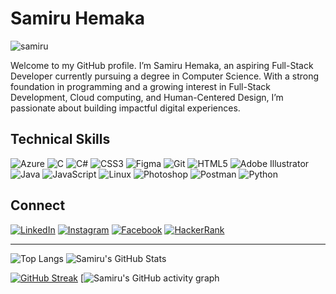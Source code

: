 # Samiru Hemaka

<p align="left"> <img src="https://komarev.com/ghpvc/?username=samiruhemaka2004&label=Profile%20views&color=0e75b6&style=flat" alt="samiru" /> </p>

Welcome to my GitHub profile. I’m Samiru Hemaka, an aspiring Full-Stack Developer currently pursuing a degree in Computer Science. With a strong foundation in programming and a growing interest in Full-Stack Development, Cloud computing, and Human-Centered Design, I’m passionate about building impactful digital experiences.

## Technical Skills

![Azure](https://img.shields.io/badge/Azure-0089D6?style=for-the-badge&logo=microsoftazure&logoColor=white)
![C](https://img.shields.io/badge/C-00599C?style=for-the-badge&logo=c&logoColor=white)
![C#](https://img.shields.io/badge/C%23-239120?style=for-the-badge&logo=c-sharp&logoColor=white)
![CSS3](https://img.shields.io/badge/CSS3-1572B6?style=for-the-badge&logo=css3&logoColor=white)
![Figma](https://img.shields.io/badge/Figma-F24E1E?style=for-the-badge&logo=figma&logoColor=white)
![Git](https://img.shields.io/badge/Git-F05032?style=for-the-badge&logo=git&logoColor=white)
![HTML5](https://img.shields.io/badge/HTML5-E34F26?style=for-the-badge&logo=html5&logoColor=white)
![Adobe Illustrator](https://img.shields.io/badge/Illustrator-FF9A00?style=for-the-badge&logo=adobeillustrator&logoColor=white)
![Java](https://img.shields.io/badge/Java-007396?style=for-the-badge&logo=java&logoColor=white)
![JavaScript](https://img.shields.io/badge/JavaScript-F7DF1E?style=for-the-badge&logo=javascript&logoColor=black)
![Linux](https://img.shields.io/badge/Linux-FCC624?style=for-the-badge&logo=linux&logoColor=black)
![Photoshop](https://img.shields.io/badge/Photoshop-31A8FF?style=for-the-badge&logo=adobephotoshop&logoColor=white)
![Postman](https://img.shields.io/badge/Postman-FF6C37?style=for-the-badge&logo=postman&logoColor=white)
![Python](https://img.shields.io/badge/Python-3776AB?style=for-the-badge&logo=python&logoColor=white)

## Connect

<a href="https://www.linkedin.com/in/samiru-hemaka-347b6531a" target="_blank"><img src="https://img.shields.io/badge/LinkedIn-%230077B5.svg?&style=flat-square&logo=linkedin&logoColor=white" alt="LinkedIn"></a>
<a href="https://www.instagram.com/_sxmiru._/" target="_blank"><img src="https://img.shields.io/badge/Instagram-%23E4405F.svg?&style=flat-square&logo=instagram&logoColor=white" alt="Instagram"></a>
<a href="https://www.facebook.com/profile.php?id=100081120676866" target="_blank"><img src="https://img.shields.io/badge/Facebook-%231877F2.svg?&style=flat-square&logo=facebook&logoColor=white" alt="Facebook"></a>
<a href="https://www.hackerrank.com/profile/samiruhemake" target="_blank">
  <img src="https://img.shields.io/badge/HackerRank-2EC866?style=flat-square&logo=HackerRank&logoColor=white" alt="HackerRank"></a>


<hr>

![Top Langs](https://github-readme-stats.vercel.app/api/top-langs/?username=samiruhemaka2004&theme=radical)
![Samiru's GitHub Stats](https://github-readme-stats.vercel.app/api?username=samiruhemaka2004&show_icons=true&theme=radical)


[![GitHub Streak](https://streak-stats.demolab.com?user=samiruhemaka2004&theme=radical)](https://git.io/streak-stats)
[![Samiru's GitHub activity graph](https://github-readme-activity-graph.vercel.app/graph?username=samiruhemaka2004&theme=react-dark)
<!---
SamiruHemaka2004/SamiruHemaka2004 is a ✨ special ✨ repository because its `README.md` (this file) appears on your GitHub profile.
You can click the Preview link to take a look at your changes.
--->

